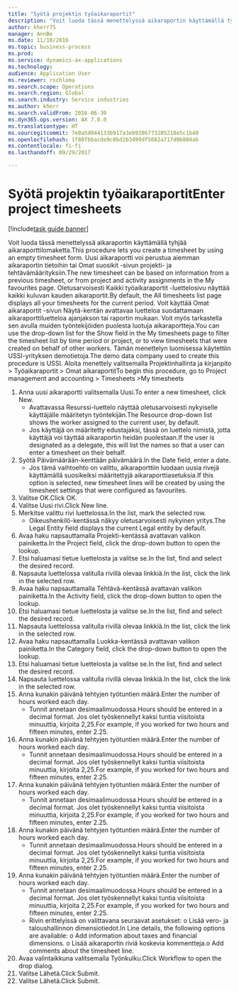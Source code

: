 ```yaml
--- 
title: "Syötä projektin työaikaraportit"
description: "Voit luoda tässä menettelyssä aikaraportin käyttämällä tyhjää aikaraporttilomaketta."
author: kherr75
manager: AnnBe
ms.date: 11/10/2016
ms.topic: business-process
ms.prod: 
ms.service: dynamics-ax-applications
ms.technology: 
audience: Application User
ms.reviewer: rschloma
ms.search.scope: Operations
ms.search.region: Global
ms.search.industry: Service industries
ms.author: kherr
ms.search.validFrom: 2016-06-30
ms.dyn365.ops.version: AX 7.0.0
ms.translationtype: HT
ms.sourcegitcommit: 7e0a5d044133b917a3eb9386773205218e5c1b40
ms.openlocfilehash: 1f88fbbacde9c0bd2b3499df5682a717d0b804ab
ms.contentlocale: fi-fi
ms.lasthandoff: 09/29/2017

---
```

# <a name="enter-project-timesheets"></a><span data-ttu-id="540df-103">Syötä projektin työaikaraportit</span><span class="sxs-lookup"><span data-stu-id="540df-103">Enter project timesheets</span></span>

[!include[task guide banner](../../includes/task-guide-banner.md)]

<span data-ttu-id="540df-104">Voit luoda tässä menettelyssä aikaraportin käyttämällä tyhjää aikaraporttilomaketta.</span><span class="sxs-lookup"><span data-stu-id="540df-104">This procedure lets you create a timesheet by using an empty timesheet form.</span></span> <span data-ttu-id="540df-105">Uusi aikaraportti voi perustua aiemman aikaraportin tietoihin tai Omat suosikit -sivun projekti- ja tehtävämäärityksiin.</span><span class="sxs-lookup"><span data-stu-id="540df-105">The new timesheet can be based on information from a previous timesheet, or from project and activity assignments in the My favourites page.</span></span> <span data-ttu-id="540df-106">Oletusarvoisesti Kaikki työaikaraportit -luettelosivu näyttää kaikki kuluvan kauden aikaraportit.</span><span class="sxs-lookup"><span data-stu-id="540df-106">By default, the All timesheets list page displays all your timesheets for the current period.</span></span> <span data-ttu-id="540df-107">Voit käyttää Omat aikaraportit -sivun Näytä-kentän avattavaa luetteloa suodattamaan aikaraporttiluetteloa ajanjakson tai raportin mukaan. Voit myös tarkastella sen avulla muiden työntekijöiden puolesta luotuja aikaraportteja.</span><span class="sxs-lookup"><span data-stu-id="540df-107">You can use the drop-down list for the Show field in the My timesheets page to filter the timesheet list by time period or project, or to view timesheets that were created on behalf of other workers.</span></span> <span data-ttu-id="540df-108">Tämän menettelyn luomisessa käytettiin USSI-yrityksen demotietoja.</span><span class="sxs-lookup"><span data-stu-id="540df-108">The demo data company used to create this procedure is USSI.</span></span> <span data-ttu-id="540df-109">Aloita menettely valitsemalla Projektinhallinta ja kirjanpito > Työaikaraportit > Omat aikaraportit</span><span class="sxs-lookup"><span data-stu-id="540df-109">To begin this procedure, go to Project management and accounting > Timesheets >My timesheets</span></span>

1. <span data-ttu-id="540df-110">Anna uusi aikaraportti valitsemalla Uusi.</span><span class="sxs-lookup"><span data-stu-id="540df-110">To enter a new timesheet, click New.</span></span>
    * <span data-ttu-id="540df-111">Avattavassa Resurssi-luettelo näyttää oletusarvoisesti nykyiselle käyttäjälle määritetyn työntekijän.</span><span class="sxs-lookup"><span data-stu-id="540df-111">The Resource drop-down list shows the worker assigned to the current user, by default.</span></span>  
    * <span data-ttu-id="540df-112">Jos käyttäjä on määritetty edustajaksi, tässä on luettelo nimistä, jotta käyttäjä voi täyttää aikaraportin heidän puolestaan.</span><span class="sxs-lookup"><span data-stu-id="540df-112">If the user is designated as a delegate, this will list the names so that a user can enter a timesheet on their behalf.</span></span>  
2. <span data-ttu-id="540df-113">Syötä Päivämäärään-kenttään päivämäärä.</span><span class="sxs-lookup"><span data-stu-id="540df-113">In the Date field, enter a date.</span></span>
    * <span data-ttu-id="540df-114">Jos tämä vaihtoehto on valittu, aikaraporttiin luodaan uusia rivejä käyttämällä suosikeiksi määritettyjä aikaraporttiasetuksia.</span><span class="sxs-lookup"><span data-stu-id="540df-114">If this option is selected, new timesheet lines will be created by using the timesheet settings that were configured as favourites.</span></span>  
3. <span data-ttu-id="540df-115">Valitse OK.</span><span class="sxs-lookup"><span data-stu-id="540df-115">Click OK.</span></span>
4. <span data-ttu-id="540df-116">Valitse Uusi rivi.</span><span class="sxs-lookup"><span data-stu-id="540df-116">Click New line.</span></span>
5. <span data-ttu-id="540df-117">Merkitse valittu rivi luettelossa.</span><span class="sxs-lookup"><span data-stu-id="540df-117">In the list, mark the selected row.</span></span>
    * <span data-ttu-id="540df-118">Oikeushenkilö-kentässä näkyy oletusarvoisesti nykyinen yritys.</span><span class="sxs-lookup"><span data-stu-id="540df-118">The Legal Entity field displays the current Legal entity by default.</span></span>   
6. <span data-ttu-id="540df-119">Avaa haku napsauttamalla Projekti-kentässä avattavan valikon painiketta.</span><span class="sxs-lookup"><span data-stu-id="540df-119">In the Project field, click the drop-down button to open the lookup.</span></span>
7. <span data-ttu-id="540df-120">Etsi haluamasi tietue luettelosta ja valitse se.</span><span class="sxs-lookup"><span data-stu-id="540df-120">In the list, find and select the desired record.</span></span>
8. <span data-ttu-id="540df-121">Napsauta luettelossa valitulla rivillä olevaa linkkiä.</span><span class="sxs-lookup"><span data-stu-id="540df-121">In the list, click the link in the selected row.</span></span>
9. <span data-ttu-id="540df-122">Avaa haku napsauttamalla Tehtävä-kentässä avattavan valikon painiketta.</span><span class="sxs-lookup"><span data-stu-id="540df-122">In the Activity field, click the drop-down button to open the lookup.</span></span>
10. <span data-ttu-id="540df-123">Etsi haluamasi tietue luettelosta ja valitse se.</span><span class="sxs-lookup"><span data-stu-id="540df-123">In the list, find and select the desired record.</span></span>
11. <span data-ttu-id="540df-124">Napsauta luettelossa valitulla rivillä olevaa linkkiä.</span><span class="sxs-lookup"><span data-stu-id="540df-124">In the list, click the link in the selected row.</span></span>
12. <span data-ttu-id="540df-125">Avaa haku napsauttamalla Luokka-kentässä avattavan valikon painiketta.</span><span class="sxs-lookup"><span data-stu-id="540df-125">In the Category field, click the drop-down button to open the lookup.</span></span>
13. <span data-ttu-id="540df-126">Etsi haluamasi tietue luettelosta ja valitse se.</span><span class="sxs-lookup"><span data-stu-id="540df-126">In the list, find and select the desired record.</span></span>
14. <span data-ttu-id="540df-127">Napsauta luettelossa valitulla rivillä olevaa linkkiä.</span><span class="sxs-lookup"><span data-stu-id="540df-127">In the list, click the link in the selected row.</span></span>
15. <span data-ttu-id="540df-128">Anna kunakin päivänä tehtyjen työtuntien määrä.</span><span class="sxs-lookup"><span data-stu-id="540df-128">Enter the number of hours worked each day.</span></span>
    * <span data-ttu-id="540df-129">Tunnit annetaan desimaalimuodossa.</span><span class="sxs-lookup"><span data-stu-id="540df-129">Hours should be entered in a decimal format.</span></span>  <span data-ttu-id="540df-130">Jos olet työskennellyt kaksi tuntia viisitoista minuuttia, kirjoita 2,25.</span><span class="sxs-lookup"><span data-stu-id="540df-130">For example, if you worked for two hours and fifteen minutes, enter 2.25.</span></span>   
16. <span data-ttu-id="540df-131">Anna kunakin päivänä tehtyjen työtuntien määrä.</span><span class="sxs-lookup"><span data-stu-id="540df-131">Enter the number of hours worked each day.</span></span>
    * <span data-ttu-id="540df-132">Tunnit annetaan desimaalimuodossa.</span><span class="sxs-lookup"><span data-stu-id="540df-132">Hours should be entered in a decimal format.</span></span>  <span data-ttu-id="540df-133">Jos olet työskennellyt kaksi tuntia viisitoista minuuttia, kirjoita 2,25.</span><span class="sxs-lookup"><span data-stu-id="540df-133">For example, if you worked for two hours and fifteen minutes, enter 2.25.</span></span>   
17. <span data-ttu-id="540df-134">Anna kunakin päivänä tehtyjen työtuntien määrä.</span><span class="sxs-lookup"><span data-stu-id="540df-134">Enter the number of hours worked each day.</span></span>
    * <span data-ttu-id="540df-135">Tunnit annetaan desimaalimuodossa.</span><span class="sxs-lookup"><span data-stu-id="540df-135">Hours should be entered in a decimal format.</span></span>  <span data-ttu-id="540df-136">Jos olet työskennellyt kaksi tuntia viisitoista minuuttia, kirjoita 2,25.</span><span class="sxs-lookup"><span data-stu-id="540df-136">For example, if you worked for two hours and fifteen minutes, enter 2.25.</span></span>   
18. <span data-ttu-id="540df-137">Anna kunakin päivänä tehtyjen työtuntien määrä.</span><span class="sxs-lookup"><span data-stu-id="540df-137">Enter the number of hours worked each day.</span></span>
    * <span data-ttu-id="540df-138">Tunnit annetaan desimaalimuodossa.</span><span class="sxs-lookup"><span data-stu-id="540df-138">Hours should be entered in a decimal format.</span></span>  <span data-ttu-id="540df-139">Jos olet työskennellyt kaksi tuntia viisitoista minuuttia, kirjoita 2,25.</span><span class="sxs-lookup"><span data-stu-id="540df-139">For example, if you worked for two hours and fifteen minutes, enter 2.25.</span></span>   
19. <span data-ttu-id="540df-140">Anna kunakin päivänä tehtyjen työtuntien määrä.</span><span class="sxs-lookup"><span data-stu-id="540df-140">Enter the number of hours worked each day.</span></span>
    * <span data-ttu-id="540df-141">Tunnit annetaan desimaalimuodossa.</span><span class="sxs-lookup"><span data-stu-id="540df-141">Hours should be entered in a decimal format.</span></span>  <span data-ttu-id="540df-142">Jos olet työskennellyt kaksi tuntia viisitoista minuuttia, kirjoita 2,25.</span><span class="sxs-lookup"><span data-stu-id="540df-142">For example, if you worked for two hours and fifteen minutes, enter 2.25.</span></span>   
    * <span data-ttu-id="540df-143">Rivin erittelyissä on valittavana seuraavat asetukset: o  Lisää vero- ja taloushallinnon dimensiotiedot.</span><span class="sxs-lookup"><span data-stu-id="540df-143">In Line details, the following options are available:  o  Add information about taxes and financial dimensions.</span></span>  <span data-ttu-id="540df-144">o    Lisää aikaraportin riviä koskevia kommentteja.</span><span class="sxs-lookup"><span data-stu-id="540df-144">o    Add comments about the timesheet line.</span></span>  
20. <span data-ttu-id="540df-145">Avaa valintaikkuna valitsemalla Työnkulku.</span><span class="sxs-lookup"><span data-stu-id="540df-145">Click Workflow to open the drop dialog.</span></span>
21. <span data-ttu-id="540df-146">Valitse Lähetä.</span><span class="sxs-lookup"><span data-stu-id="540df-146">Click Submit.</span></span>
22. <span data-ttu-id="540df-147">Valitse Lähetä.</span><span class="sxs-lookup"><span data-stu-id="540df-147">Click Submit.</span></span>


